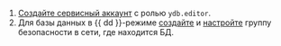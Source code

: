 
1. [Создайте сервисный аккаунт](../../../../iam/operations/sa/create.md) с ролью `ydb.editor`.
1. Для базы данных в {{ dd }}-режиме [создайте](../../../../vpc/operations/security-group-create.md) и [настройте](../../../../ydb/operations/connection.md#configuring-security-groups) группу безопасности в сети, где находится БД.
